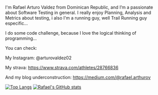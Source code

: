 I'm Rafael Arturo Valdez from Dominican Republic, and I’m a passionate about Software Testing in general. I really enjoy Planning, Analysis and Metrics about testing, i also I'm a running guy, well Trail Running guy especific...

I do some code challenge, because I love the logical thinking of programming...

You can check:

My Instagram: @arturovaldez02

My strava: https://www.strava.com/athletes/28766836

And my blog underconstruction: https://medium.com/@rafael.arthurov

<!---
rafaelarthurov/rafaelarthurov is a ✨ special ✨ repository because its `README.md` (this file) appears on your GitHub profile.
You can click the Preview link to take a look at your changes.
--->

[![Top Langs](https://github-readme-stats.vercel.app/api/top-langs/?username=rafaelarthurov&layout=compact)](https://github.com/anuraghazra/github-readme-stats)
[![Rafael's GitHub stats](https://github-readme-stats.vercel.app/api?username=rafaelarthurov)](https://github.com/rafaelarthurov/github-readme-stats)
